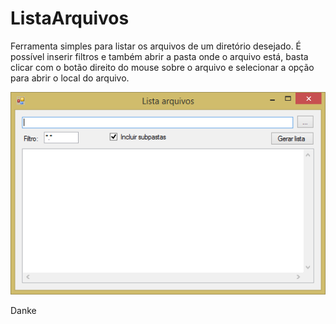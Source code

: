 # ListaArquivos
  
Ferramenta simples para listar os arquivos de um diretório desejado.
É possível inserir filtros e também abrir a pasta onde o arquivo está, basta clicar com o botão direito do mouse sobre o arquivo e selecionar a opção para abrir o local do arquivo.   

![](docs/ListaArquivos.png)

Danke
